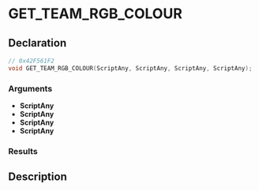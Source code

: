 # GET_TEAM_RGB_COLOUR

## Declaration
```cpp
// 0x42F561F2
void GET_TEAM_RGB_COLOUR(ScriptAny, ScriptAny, ScriptAny, ScriptAny);
```

### Arguments
- **ScriptAny**
- **ScriptAny**
- **ScriptAny**
- **ScriptAny**

### Results

## Description
